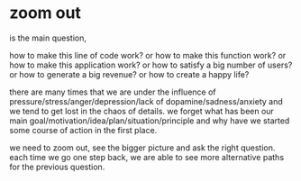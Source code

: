 # zoom out
is the main question,

how to make this line of code work?
or how to make this function work?
or how to make this application work?
or how to satisfy a big number of users?
or how to generate a big revenue?
or how to create a happy life?

there are many times that we are under the influence of pressure/stress/anger/depression/lack of dopamine/sadness/anxiety and we tend to get lost in the chaos of details. we forget what has been our main goal/motivation/idea/plan/situation/principle and why have we started some course of action in the first place.

we need to zoom out, see the bigger picture and ask the right question.
each time we go one step back, we are able to see more alternative paths for the previous question.